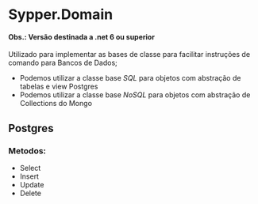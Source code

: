 ﻿# Sypper.Domain
#### **Obs.:** Versão destinada a .net 6 ou superior
Utilizado para implementar as bases de classe para facilitar instruções de comando para Bancos de Dados;

- Podemos utilizar a classe base *SQL* para objetos com abstração de tabelas e view Postgres
- Podemos utilizar a classe base *NoSQL* para objetos com abstração de Collections do Mongo

## Postgres
### Metodos:
- Select
- Insert
- Update
- Delete